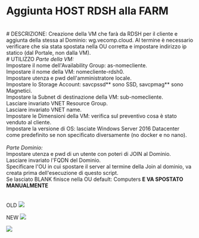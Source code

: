 # Aggiunta HOST RDSH alla FARM
<br>
# DESCRIZIONE:
Creazione della VM che farà da RDSH per il cliente e aggiunta della stessa al Dominio: wg.vecomp.cloud. 
Al termine è necessario verificare che sia stata spostata nella OU corretta e impostare indirizzo ip statico (dal Portale, non dalla VM).
<br>
# UTILIZZO
<i>Parte della VM:</i>
<br>
Impostare il nome dell'Availability Group: as-nomecliente.<br>
Impostare il nome della VM: nomecliente-rdsh0.<br>
Impostare utenza e pwd dell'amministratore locale.<br>
Impostare lo Storage Account: savcpssd** sono SSD, savcpmag** sono Magnetici.<br>
Impostare la Subnet di destinazione della VM: sub-nomecliente.<br>
Lasciare invariato VNET Resource Group.<br>
Lasciare invariato VNET name.<br>
Impostare le Dimensioni della VM: verifica sul preventivo cosa è stato venduto al cliente.<br>
Impostare la versione di OS: lasciate Windows Server 2016 Datacenter come predefinito se non specificato diversamente (no docker e no nano).<br>
<br>
<i>Parte Dominio:</i>
<br>
Impostare utenza e pwd di un utente con poteri di JOIN al Dominio.<br>
Lasciare invariato l'FQDN del Dominio.<br>
Specificare l'OU in cui spostare il server al termine della Join al dominio, va creata prima dell'esecuzione di questo script.<br>
Se lasciato BLANK finisce nella OU default: Computers <b>E VA SPOSTATO MANUALMENTE</b><br>
<br>
<br>
OLD
<a href="https://azuredeploy.net/?repository=https://github.com/ragedrk/AzureARM/edit/master/DEVRDSFARM/RDSH" target="_blank">
    <img src="http://azuredeploy.net/deploybutton.png"/>
</a>

NEW
<a href="https://portal.azure.com/#create/Microsoft.Template/uri/https%3A%2F%2Fraw.githubusercontent.com%2Fragedrk%2FAzureARM%2Fmaster%2FDEVRDSFARM%2FRDSH%2Fazuredeploy.json" target="_blank">
    <img src="http://azuredeploy.net/deploybutton.png"/>
</a>



<a href="http://armviz.io/#/?load=https://raw.githubusercontent.com/ragedrk/AzureARM/master/DEVRDSFARM/RDSH/azuredeploy.json" target="_blank">
    <img src="http://armviz.io/visualizebutton.png"/>
</a>

